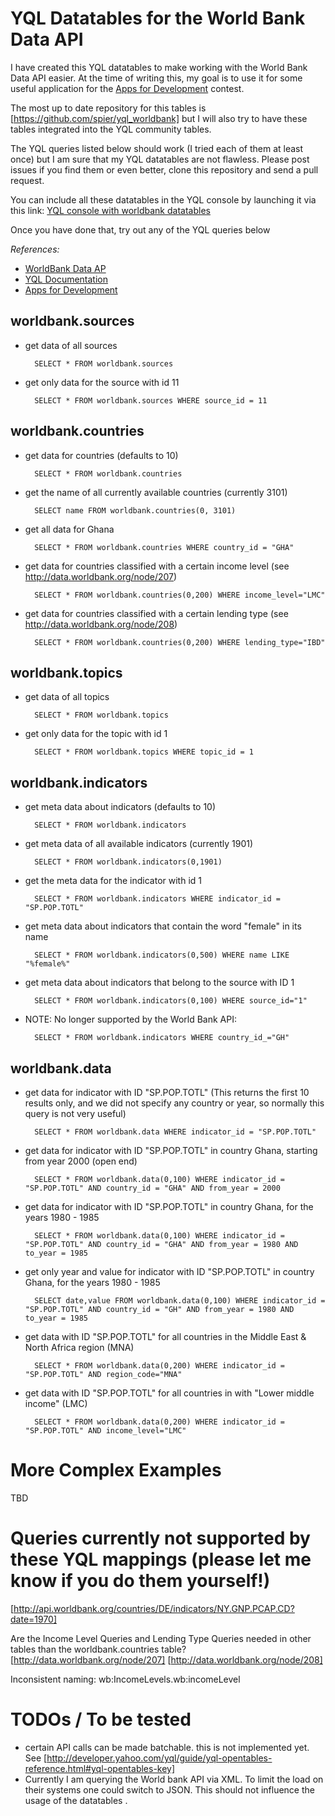 # YQL Datatables for the World Bank Data API

I have created this YQL datatables to make working with the World Bank Data API easier. At the time of writing this, my goal is to use it for some useful application for the [Apps for Development](http://appsfordevelopment.challengepost.com) contest.

The most up to date repository for this tables is [https://github.com/spier/yql_worldbank] but I will also try to have these tables integrated into the YQL community tables.

The YQL queries listed below should work (I tried each of them at least once) but I am sure that my YQL datatables are not flawless. Please post issues if you find them or even better, clone this repository and send a pull request.

You can include all these datatables in the YQL console by launching it via this link:
[YQL console with worldbank datatables](http://developer.yahoo.com/yql/console/?env=http://github.com/spier/yql_worldbank/raw/master/worldbank.env)

Once you have done that, try out any of the YQL queries below

*References:*

* [WorldBank Data AP](http://data.worldbank.org/developers/api-overview)
* [YQL Documentation](https://developer.yahoo.com/yql/guide/)
* [Apps for Development](http://appsfordevelopment.challengepost.com/)


## worldbank.sources
* get data of all sources

		SELECT * FROM worldbank.sources
		
* get only data for the source with id 11

		SELECT * FROM worldbank.sources WHERE source_id = 11

## worldbank.countries 
* get data for countries (defaults to 10)

		SELECT * FROM worldbank.countries
		
* get the name of all currently available countries (currently 3101)

		SELECT name FROM worldbank.countries(0, 3101)
		
* get all data for Ghana

		SELECT * FROM worldbank.countries WHERE country_id = "GHA"
		
* get data for countries classified with a certain income level (see http://data.worldbank.org/node/207)

		SELECT * FROM worldbank.countries(0,200) WHERE income_level="LMC"
		
* get data for countries classified with a certain lending type (see http://data.worldbank.org/node/208)

		SELECT * FROM worldbank.countries(0,200) WHERE lending_type="IBD" 

## worldbank.topics

* get data of all topics

		SELECT * FROM worldbank.topics
		
* get only data for the topic with id 1

		SELECT * FROM worldbank.topics WHERE topic_id = 1

## worldbank.indicators

* get meta data about indicators (defaults to 10)

		SELECT * FROM worldbank.indicators
		
* get meta data of all available indicators (currently 1901)		

		SELECT * FROM worldbank.indicators(0,1901)
		
* get the meta data for the indicator with id 1

		SELECT * FROM worldbank.indicators WHERE indicator_id = "SP.POP.TOTL"

* get meta data about indicators that contain the word "female" in its name

		SELECT * FROM worldbank.indicators(0,500) WHERE name LIKE "%female%" 

* get meta data about indicators that belong to the source with ID 1

		SELECT * FROM worldbank.indicators(0,100) WHERE source_id="1"

* NOTE: No longer supported by the World Bank API:

		SELECT * FROM worldbank.indicators WHERE country_id_="GH"

## worldbank.data

* get data for indicator with ID "SP.POP.TOTL" (This returns the first 10 results only, and we did not specify any country or year, so normally this query is not very useful)

		SELECT * FROM worldbank.data WHERE indicator_id = "SP.POP.TOTL"

* get data for indicator with ID "SP.POP.TOTL" in country Ghana, starting from year 2000 (open end)
 
		SELECT * FROM worldbank.data(0,100) WHERE indicator_id = "SP.POP.TOTL" AND country_id = "GHA" AND from_year = 2000

* get data for indicator with ID "SP.POP.TOTL" in country Ghana, for the years 1980 - 1985

		SELECT * FROM worldbank.data(0,100) WHERE indicator_id = "SP.POP.TOTL" AND country_id = "GHA" AND from_year = 1980 AND to_year = 1985

* get only year and value for indicator with ID "SP.POP.TOTL" in country Ghana, for the years 1980 - 1985

		SELECT date,value FROM worldbank.data(0,100) WHERE indicator_id = "SP.POP.TOTL" AND country_id = "GH" AND from_year = 1980 AND to_year = 1985
		
* get data with ID "SP.POP.TOTL" for all countries in the Middle East & North Africa region (MNA)

		SELECT * FROM worldbank.data(0,200) WHERE indicator_id = "SP.POP.TOTL" AND region_code="MNA"
		
* get data with ID "SP.POP.TOTL" for all countries in with "Lower middle income" (LMC)		

		SELECT * FROM worldbank.data(0,200) WHERE indicator_id = "SP.POP.TOTL" AND income_level="LMC"

				

# More Complex Examples

TBD

# Queries currently not supported by these YQL mappings (please let me know if you do them yourself!)
[http://api.worldbank.org/countries/DE/indicators/NY.GNP.PCAP.CD?date=1970]

Are the Income Level Queries and Lending Type Queries needed in other tables than the worldbank.countries table? 
[http://data.worldbank.org/node/207]
[http://data.worldbank.org/node/208]

Inconsistent naming:
wb:IncomeLevels.wb:incomeLevel

# TODOs / To be tested

* certain API calls can be made batchable. this is not implemented yet. See [http://developer.yahoo.com/yql/guide/yql-opentables-reference.html#yql-opentables-key]
* Currently I am querying the World bank API via XML. To limit the load on their systems one could switch to JSON. This should not influence the usage of the datatables .


